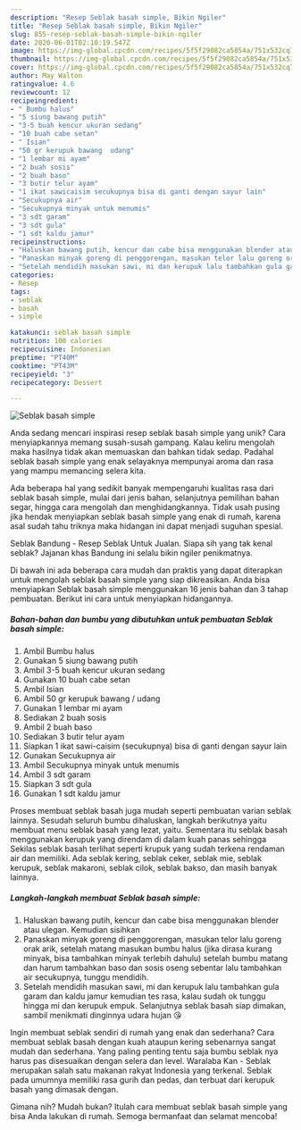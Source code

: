 ```yaml
---
description: "Resep Seblak basah simple, Bikin Ngiler"
title: "Resep Seblak basah simple, Bikin Ngiler"
slug: 855-resep-seblak-basah-simple-bikin-ngiler
date: 2020-06-01T02:10:19.547Z
image: https://img-global.cpcdn.com/recipes/5f5f29082ca5854a/751x532cq70/seblak-basah-simple-foto-resep-utama.jpg
thumbnail: https://img-global.cpcdn.com/recipes/5f5f29082ca5854a/751x532cq70/seblak-basah-simple-foto-resep-utama.jpg
cover: https://img-global.cpcdn.com/recipes/5f5f29082ca5854a/751x532cq70/seblak-basah-simple-foto-resep-utama.jpg
author: May Walton
ratingvalue: 4.6
reviewcount: 12
recipeingredient:
- " Bumbu halus"
- "5 siung bawang putih"
- "3-5 buah kencur ukuran sedang"
- "10 buah cabe setan"
- " Isian"
- "50 gr kerupuk bawang  udang"
- "1 lembar mi ayam"
- "2 buah sosis"
- "2 buah baso"
- "3 butir telur ayam"
- "1 ikat sawicaisim secukupnya bisa di ganti dengan sayur lain"
- "Secukupnya air"
- "Secukupnya minyak untuk menumis"
- "3 sdt garam"
- "3 sdt gula"
- "1 sdt kaldu jamur"
recipeinstructions:
- "Haluskan bawang putih, kencur dan cabe bisa menggunakan blender atau ulegan. Kemudian sisihkan"
- "Panaskan minyak goreng di penggorengan, masukan telor lalu goreng orak arik, setelah matang masukan bumbu halus (jika dirasa kurang minyak, bisa tambahkan minyak terlebih dahulu) setelah bumbu matang dan harum tambahkan baso dan sosis oseng sebentar lalu tambahkan air secukupnya, tunggu mendidih."
- "Setelah mendidih masukan sawi, mi dan kerupuk lalu tambahkan gula garam dan kaldu jamur kemudian tes rasa, kalau sudah ok tunggu hingga mi dan kerupuk empuk. Selanjutnya seblak basah siap dimakan, sambil menikmati dinginnya udara hujan 😘"
categories:
- Resep
tags:
- seblak
- basah
- simple

katakunci: seblak basah simple 
nutrition: 100 calories
recipecuisine: Indonesian
preptime: "PT40M"
cooktime: "PT43M"
recipeyield: "3"
recipecategory: Dessert

---
```



![Seblak basah simple](https://img-global.cpcdn.com/recipes/5f5f29082ca5854a/751x532cq70/seblak-basah-simple-foto-resep-utama.jpg)

Anda sedang mencari inspirasi resep seblak basah simple yang unik? Cara menyiapkannya memang susah-susah gampang. Kalau keliru mengolah maka hasilnya tidak akan memuaskan dan bahkan tidak sedap. Padahal seblak basah simple yang enak selayaknya mempunyai aroma dan rasa yang mampu memancing selera kita.

Ada beberapa hal yang sedikit banyak mempengaruhi kualitas rasa dari seblak basah simple, mulai dari jenis bahan, selanjutnya pemilihan bahan segar, hingga cara mengolah dan menghidangkannya. Tidak usah pusing jika hendak menyiapkan seblak basah simple yang enak di rumah, karena asal sudah tahu triknya maka hidangan ini dapat menjadi suguhan spesial.

Seblak Bandung - Resep Seblak Untuk Jualan. Siapa sih yang tak kenal seblak? Jajanan khas Bandung ini selalu bikin ngiler penikmatnya.


Di bawah ini ada beberapa cara mudah dan praktis yang dapat diterapkan untuk mengolah seblak basah simple yang siap dikreasikan. Anda bisa menyiapkan Seblak basah simple menggunakan 16 jenis bahan dan 3 tahap pembuatan. Berikut ini cara untuk menyiapkan hidangannya.

<!--inarticleads1-->

##### Bahan-bahan dan bumbu yang dibutuhkan untuk pembuatan Seblak basah simple:

1. Ambil  Bumbu halus
1. Gunakan 5 siung bawang putih
1. Ambil 3-5 buah kencur ukuran sedang
1. Gunakan 10 buah cabe setan
1. Ambil  Isian
1. Ambil 50 gr kerupuk bawang / udang
1. Gunakan 1 lembar mi ayam
1. Sediakan 2 buah sosis
1. Ambil 2 buah baso
1. Sediakan 3 butir telur ayam
1. Siapkan 1 ikat sawi-caisim (secukupnya) bisa di ganti dengan sayur lain
1. Gunakan Secukupnya air
1. Ambil Secukupnya minyak untuk menumis
1. Ambil 3 sdt garam
1. Siapkan 3 sdt gula
1. Gunakan 1 sdt kaldu jamur


Proses membuat seblak basah juga mudah seperti pembuatan varian seblak lainnya. Sesudah seluruh bumbu dihaluskan, langkah berikutnya yaitu membuat menu seblak basah yang lezat, yaitu. Sementara itu seblak basah menggunakan kerupuk yang direndam di dalam kuah panas sehingga Sekilas seblak basah terlihat seperti krupuk yang sudah terkena rendaman air dan memiliki. Ada seblak kering, seblak ceker, seblak mie, seblak kerupuk, seblak makaroni, seblak cilok, seblak bakso, dan masih banyak lainnya. 

<!--inarticleads2-->

##### Langkah-langkah membuat Seblak basah simple:

1. Haluskan bawang putih, kencur dan cabe bisa menggunakan blender atau ulegan. Kemudian sisihkan
1. Panaskan minyak goreng di penggorengan, masukan telor lalu goreng orak arik, setelah matang masukan bumbu halus (jika dirasa kurang minyak, bisa tambahkan minyak terlebih dahulu) setelah bumbu matang dan harum tambahkan baso dan sosis oseng sebentar lalu tambahkan air secukupnya, tunggu mendidih.
1. Setelah mendidih masukan sawi, mi dan kerupuk lalu tambahkan gula garam dan kaldu jamur kemudian tes rasa, kalau sudah ok tunggu hingga mi dan kerupuk empuk. Selanjutnya seblak basah siap dimakan, sambil menikmati dinginnya udara hujan 😘


Ingin membuat seblak sendiri di rumah yang enak dan sederhana? Cara membuat seblak basah dengan kuah ataupun kering sebenarnya sangat mudah dan sederhana. Yang paling penting tentu saja bumbu seblak nya harus pas disesuaikan dengan selera dan level. Waralaba Kan - Seblak merupakan salah satu makanan rakyat Indonesia yang terkenal. Seblak pada umumnya memiliki rasa gurih dan pedas, dan terbuat dari kerupuk basah yang dimasak dengan. 

Gimana nih? Mudah bukan? Itulah cara membuat seblak basah simple yang bisa Anda lakukan di rumah. Semoga bermanfaat dan selamat mencoba!
